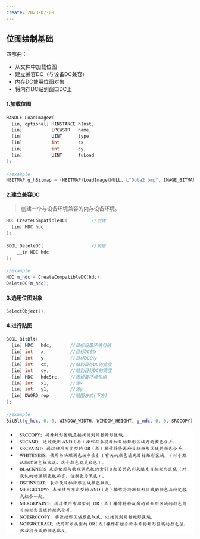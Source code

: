 ```yaml
---
create: 2023-07-08
---
```

## 位图绘制基础

四部曲：

* 从文件中加载位图
* 建立兼容DC（与设备DC兼容）
* 内存DC使用位图对象
* 将内存DC贴到窗口DC上

#### 1.加载位图

```C++
HANDLE LoadImageW(
  [in, optional] HINSTANCE hInst,
  [in]           LPCWSTR   name,
  [in]           UINT      type,
  [in]           int       cx,
  [in]           int       cy,
  [in]           UINT      fuLoad
);

//example
HBITMAP g_hBitmap = (HBITMAP)LoadImage(NULL, L"Dota2.bmp", IMAGE_BITMAP, 800, 600, LR_LOADFROMFILE);
```

#### 2.建立兼容DC

> 创建一个与设备环境兼容的内存设备环境。

```C++
HDC CreateCompatibleDC(			//创建
  [in] HDC hdc
);

BOOL DeleteDC(					//销毁
	__in HDC hdc
);

//example
HDC m_hdc = CreateCompatibleDC(hdc);
DeleteDC(m_hdc);
```

#### 3.选用位图对象

```C++
SelectObject();
```

#### 4.进行贴图

```C++
BOOL BitBlt(
  [in] HDC   hdc,		//目标设备环境句柄
  [in] int   x,			//目标DC的x
  [in] int   y,			//目标DC的y
  [in] int   cx,		//贴到目标DC的宽度
  [in] int   cy,		//贴到目标DC的高度
  [in] HDC   hdcSrc,	//源设备环境句柄
  [in] int   x1,		//源x
  [in] int   y1,		//源y
  [in] DWORD rop		//贴图方式(下方)
);

//example
BitBlt(g_hdc, 0, 0, WINDOW_WIDTH, WINDOW_HEIGHT, g_mdc, 0, 0, SRCCOPY);
```

![](picture/BitBlt.png)